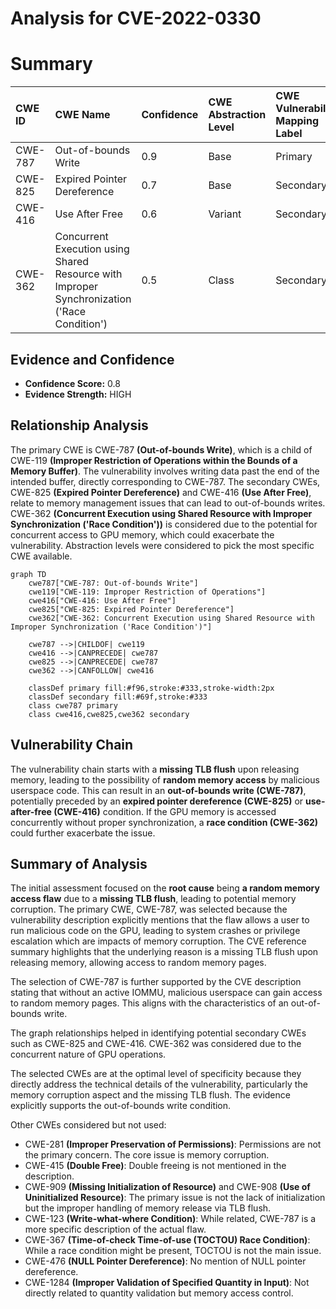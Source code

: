 # Analysis for CVE-2022-0330

# Summary
| CWE ID  | CWE Name                                                                                                 | Confidence | CWE Abstraction Level | CWE Vulnerability Mapping Label | CWE-Vulnerability Mapping Notes |
| :-------- | :--------------------------------------------------------------------------------------------------------- | :---------- | :---------------------- | :-------------------------------- | :-------------------------------- |
| CWE-787   | Out-of-bounds Write                                                                                        | 0.9         | Base                    | Primary                           | Allowed                         |
| CWE-825   | Expired Pointer Dereference                                                                                | 0.7         | Base                    | Secondary                         | Allowed                         |
| CWE-416   | Use After Free                                                                                             | 0.6         | Variant                 | Secondary                         | Allowed                         |
| CWE-362   | Concurrent Execution using Shared Resource with Improper Synchronization ('Race Condition') | 0.5         | Class                     | Secondary                         | Allowed-with-Review          |

## Evidence and Confidence

*   **Confidence Score:** 0.8
*   **Evidence Strength:** HIGH

## Relationship Analysis
The primary CWE is CWE-787 **(Out-of-bounds Write)**, which is a child of CWE-119 **(Improper Restriction of Operations within the Bounds of a Memory Buffer)**. The vulnerability involves writing data past the end of the intended buffer, directly corresponding to CWE-787. The secondary CWEs, CWE-825 **(Expired Pointer Dereference)** and CWE-416 **(Use After Free)**, relate to memory management issues that can lead to out-of-bounds writes. CWE-362 **(Concurrent Execution using Shared Resource with Improper Synchronization ('Race Condition'))** is considered due to the potential for concurrent access to GPU memory, which could exacerbate the vulnerability. Abstraction levels were considered to pick the most specific CWE available.

```mermaid
graph TD
    cwe787["CWE-787: Out-of-bounds Write"]
    cwe119["CWE-119: Improper Restriction of Operations"]
    cwe416["CWE-416: Use After Free"]
    cwe825["CWE-825: Expired Pointer Dereference"]
    cwe362["CWE-362: Concurrent Execution using Shared Resource with Improper Synchronization ('Race Condition')"]

    cwe787 -->|CHILDOF| cwe119
    cwe416 -->|CANPRECEDE| cwe787
    cwe825 -->|CANPRECEDE| cwe787
    cwe362 -->|CANFOLLOW| cwe416
    
    classDef primary fill:#f96,stroke:#333,stroke-width:2px
    classDef secondary fill:#69f,stroke:#333
    class cwe787 primary
    class cwe416,cwe825,cwe362 secondary
```

## Vulnerability Chain
The vulnerability chain starts with a **missing TLB flush** upon releasing memory, leading to the possibility of **random memory access** by malicious userspace code. This can result in an **out-of-bounds write (CWE-787)**, potentially preceded by an **expired pointer dereference (CWE-825)** or **use-after-free (CWE-416)** condition. If the GPU memory is accessed concurrently without proper synchronization, a **race condition (CWE-362)** could further exacerbate the issue.

## Summary of Analysis
The initial assessment focused on the **root cause** being **a random memory access flaw** due to a **missing TLB flush**, leading to potential memory corruption. The primary CWE, CWE-787, was selected because the vulnerability description explicitly mentions that the flaw allows a user to run malicious code on the GPU, leading to system crashes or privilege escalation which are impacts of memory corruption. The CVE reference summary highlights that the underlying reason is a missing TLB flush upon releasing memory, allowing access to random memory pages.

The selection of CWE-787 is further supported by the CVE description stating that without an active IOMMU, malicious userspace can gain access to random memory pages. This aligns with the characteristics of an out-of-bounds write.

The graph relationships helped in identifying potential secondary CWEs such as CWE-825 and CWE-416. CWE-362 was considered due to the concurrent nature of GPU operations.

The selected CWEs are at the optimal level of specificity because they directly address the technical details of the vulnerability, particularly the memory corruption aspect and the missing TLB flush. The evidence explicitly supports the out-of-bounds write condition.

Other CWEs considered but not used:
*   CWE-281 **(Improper Preservation of Permissions)**: Permissions are not the primary concern. The core issue is memory corruption.
*   CWE-415 **(Double Free)**: Double freeing is not mentioned in the description.
*   CWE-909 **(Missing Initialization of Resource)** and CWE-908 **(Use of Uninitialized Resource)**: The primary issue is not the lack of initialization but the improper handling of memory release via TLB flush.
*   CWE-123 **(Write-what-where Condition)**: While related, CWE-787 is a more specific description of the actual flaw.
*   CWE-367 **(Time-of-check Time-of-use (TOCTOU) Race Condition)**: While a race condition might be present, TOCTOU is not the main issue.
*   CWE-476 **(NULL Pointer Dereference)**: No mention of NULL pointer dereference.
*   CWE-1284 **(Improper Validation of Specified Quantity in Input)**: Not directly related to quantity validation but memory access control.